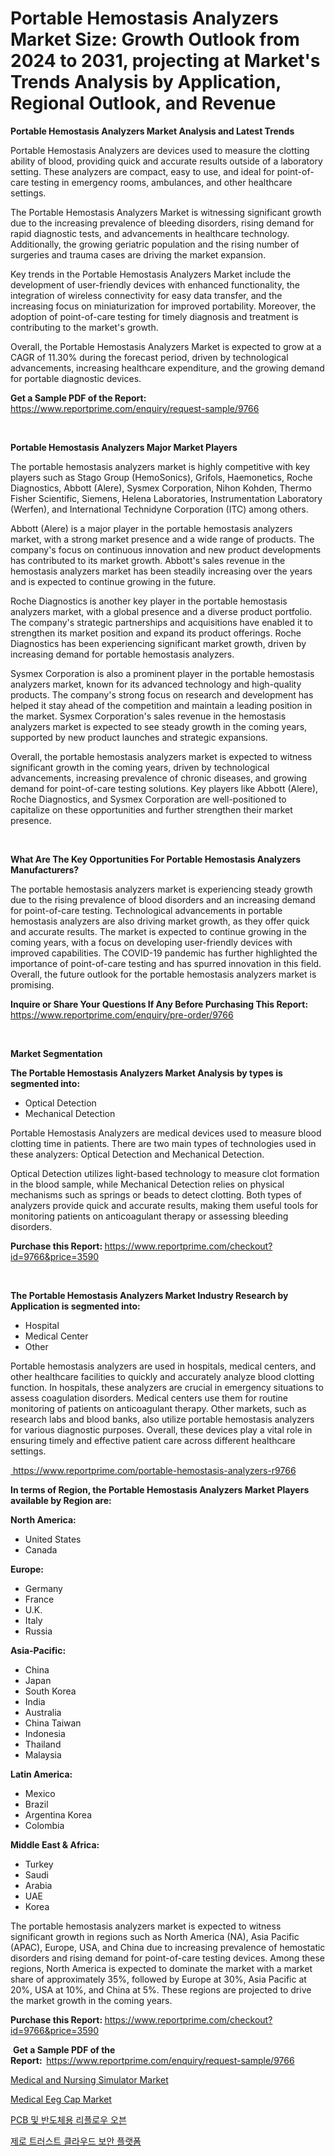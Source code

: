 <p><h1>Portable Hemostasis Analyzers Market Size: Growth Outlook from 2024 to 2031, projecting at Market's Trends Analysis by Application, Regional Outlook, and Revenue</h1></p><p><strong>Portable Hemostasis Analyzers Market Analysis and Latest Trends</strong></p>
<p><p>Portable Hemostasis Analyzers are devices used to measure the clotting ability of blood, providing quick and accurate results outside of a laboratory setting. These analyzers are compact, easy to use, and ideal for point-of-care testing in emergency rooms, ambulances, and other healthcare settings.</p><p>The Portable Hemostasis Analyzers Market is witnessing significant growth due to the increasing prevalence of bleeding disorders, rising demand for rapid diagnostic tests, and advancements in healthcare technology. Additionally, the growing geriatric population and the rising number of surgeries and trauma cases are driving the market expansion.</p><p>Key trends in the Portable Hemostasis Analyzers Market include the development of user-friendly devices with enhanced functionality, the integration of wireless connectivity for easy data transfer, and the increasing focus on miniaturization for improved portability. Moreover, the adoption of point-of-care testing for timely diagnosis and treatment is contributing to the market's growth.</p><p>Overall, the Portable Hemostasis Analyzers Market is expected to grow at a CAGR of 11.30% during the forecast period, driven by technological advancements, increasing healthcare expenditure, and the growing demand for portable diagnostic devices.</p></p>
<p><strong>Get a Sample PDF of the Report:&nbsp;</strong> <a href="https://www.reportprime.com/enquiry/request-sample/9766">https://www.reportprime.com/enquiry/request-sample/9766</a></p>
<p>&nbsp;</p>
<p><strong>Portable Hemostasis Analyzers Major Market Players</strong></p>
<p><p>The portable hemostasis analyzers market is highly competitive with key players such as Stago Group (HemoSonics), Grifols, Haemonetics, Roche Diagnostics, Abbott (Alere), Sysmex Corporation, Nihon Kohden, Thermo Fisher Scientific, Siemens, Helena Laboratories, Instrumentation Laboratory (Werfen), and International Technidyne Corporation (ITC) among others.</p><p>Abbott (Alere) is a major player in the portable hemostasis analyzers market, with a strong market presence and a wide range of products. The company's focus on continuous innovation and new product developments has contributed to its market growth. Abbott's sales revenue in the hemostasis analyzers market has been steadily increasing over the years and is expected to continue growing in the future.</p><p>Roche Diagnostics is another key player in the portable hemostasis analyzers market, with a global presence and a diverse product portfolio. The company's strategic partnerships and acquisitions have enabled it to strengthen its market position and expand its product offerings. Roche Diagnostics has been experiencing significant market growth, driven by increasing demand for portable hemostasis analyzers.</p><p>Sysmex Corporation is also a prominent player in the portable hemostasis analyzers market, known for its advanced technology and high-quality products. The company's strong focus on research and development has helped it stay ahead of the competition and maintain a leading position in the market. Sysmex Corporation's sales revenue in the hemostasis analyzers market is expected to see steady growth in the coming years, supported by new product launches and strategic expansions.</p><p>Overall, the portable hemostasis analyzers market is expected to witness significant growth in the coming years, driven by technological advancements, increasing prevalence of chronic diseases, and growing demand for point-of-care testing solutions. Key players like Abbott (Alere), Roche Diagnostics, and Sysmex Corporation are well-positioned to capitalize on these opportunities and further strengthen their market presence.</p></p>
<p>&nbsp;</p>
<p><strong>What Are The Key Opportunities For Portable Hemostasis Analyzers Manufacturers?</strong></p>
<p><p>The portable hemostasis analyzers market is experiencing steady growth due to the rising prevalence of blood disorders and an increasing demand for point-of-care testing. Technological advancements in portable hemostasis analyzers are also driving market growth, as they offer quick and accurate results. The market is expected to continue growing in the coming years, with a focus on developing user-friendly devices with improved capabilities. The COVID-19 pandemic has further highlighted the importance of point-of-care testing and has spurred innovation in this field. Overall, the future outlook for the portable hemostasis analyzers market is promising.</p></p>
<p><strong>Inquire or Share Your Questions If Any Before Purchasing This Report:</strong> <a href="https://www.reportprime.com/enquiry/pre-order/9766">https://www.reportprime.com/enquiry/pre-order/9766</a></p>
<p>&nbsp;</p>
<p><strong>Market Segmentation</strong></p>
<p><strong>The Portable Hemostasis Analyzers Market Analysis by types is segmented into:</strong></p>
<p><ul><li>Optical Detection</li><li>Mechanical Detection</li></ul></p>
<p><p>Portable Hemostasis Analyzers are medical devices used to measure blood clotting time in patients. There are two main types of technologies used in these analyzers: Optical Detection and Mechanical Detection. </p><p>Optical Detection utilizes light-based technology to measure clot formation in the blood sample, while Mechanical Detection relies on physical mechanisms such as springs or beads to detect clotting. Both types of analyzers provide quick and accurate results, making them useful tools for monitoring patients on anticoagulant therapy or assessing bleeding disorders.</p></p>
<p><strong>Purchase this Report:&nbsp;</strong><a href="https://www.reportprime.com/checkout?id=9766&price=3590">https://www.reportprime.com/checkout?id=9766&price=3590</a></p>
<p>&nbsp;</p>
<p><strong>The Portable Hemostasis Analyzers Market Industry Research by Application is segmented into:</strong></p>
<p><ul><li>Hospital</li><li>Medical Center</li><li>Other</li></ul></p>
<p><p>Portable hemostasis analyzers are used in hospitals, medical centers, and other healthcare facilities to quickly and accurately analyze blood clotting function. In hospitals, these analyzers are crucial in emergency situations to assess coagulation disorders. Medical centers use them for routine monitoring of patients on anticoagulant therapy. Other markets, such as research labs and blood banks, also utilize portable hemostasis analyzers for various diagnostic purposes. Overall, these devices play a vital role in ensuring timely and effective patient care across different healthcare settings.</p></p>
<p><a href="https://www.reportprime.com/portable-hemostasis-analyzers-r9766">&nbsp;https://www.reportprime.com/portable-hemostasis-analyzers-r9766</a></p>
<p><strong>In terms of Region, the Portable Hemostasis Analyzers Market Players available by Region are:</strong></p>
<p>
    <p> <strong> North America: </strong>
        <ul>
            <li>United States</li>
            <li>Canada</li>
        </ul>
        </p> 
    <p> <strong> Europe: </strong>
        <ul>
            <li>Germany</li>
            <li>France</li>
            <li>U.K.</li>
            <li>Italy</li>
            <li>Russia</li>
        </ul>
        </p> 
    <p> <strong> Asia-Pacific: </strong>
        <ul>
            <li>China</li>
            <li>Japan</li>
            <li>South Korea</li>
            <li>India</li>
            <li>Australia</li>
            <li>China Taiwan</li>
            <li>Indonesia</li>
            <li>Thailand</li>
            <li>Malaysia</li>
        </ul>
        </p> 
    <p> <strong> Latin America: </strong>
        <ul>
            <li>Mexico</li>
            <li>Brazil</li>
            <li>Argentina Korea</li>
            <li>Colombia</li>
        </ul>
        </p> 
    <p> <strong> Middle East & Africa: </strong>
        <ul>
            <li>Turkey</li>
            <li>Saudi</li>
            <li>Arabia</li>
            <li>UAE</li>
            <li>Korea</li>
        </ul>
    </p>
    </p>
<p><p>The portable hemostasis analyzers market is expected to witness significant growth in regions such as North America (NA), Asia Pacific (APAC), Europe, USA, and China due to increasing prevalence of hemostatic disorders and rising demand for point-of-care testing devices. Among these regions, North America is expected to dominate the market with a market share of approximately 35%, followed by Europe at 30%, Asia Pacific at 20%, USA at 10%, and China at 5%. These regions are projected to drive the market growth in the coming years.</p></p>
<p><strong>Purchase this Report: </strong><a href="https://www.reportprime.com/checkout?id=9766&price=3590">https://www.reportprime.com/checkout?id=9766&price=3590</a></p>
<p>&nbsp;<strong>Get a Sample PDF of the Report:&nbsp;&nbsp;</strong><a href="https://www.reportprime.com/enquiry/request-sample/9766">https://www.reportprime.com/enquiry/request-sample/9766</a></p>
<p><strong></strong></p>
<p><p><a href="https://github.com/nhteumcc68/Market-Research-Report-List-1/blob/main/medical-and-nursing-simulator-market.md">Medical and Nursing Simulator Market</a></p><p><a href="https://github.com/phuonganhit041011/Market-Research-Report-List-1/blob/main/medical-eeg-cap-market.md">Medical Eeg Cap Market</a></p><p><a href="https://github.com/ahmadrevanz10/Market-Research-Report-List-1/blob/main/3225270108493.md">PCB 및 반도체용 리플로우 오븐</a></p><p><a href="https://github.com/jimahmed0511/Market-Research-Report-List-1/blob/main/9533611108491.md">제로 트러스트 클라우드 보안 플랫폼</a></p></p>